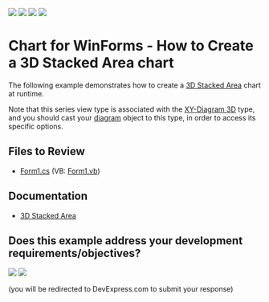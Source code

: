 <!-- default badges list -->
![](https://img.shields.io/endpoint?url=https://codecentral.devexpress.com/api/v1/VersionRange/128573208/14.2.3%2B)
[![](https://img.shields.io/badge/Open_in_DevExpress_Support_Center-FF7200?style=flat-square&logo=DevExpress&logoColor=white)](https://supportcenter.devexpress.com/ticket/details/E1037)
[![](https://img.shields.io/badge/📖_How_to_use_DevExpress_Examples-e9f6fc?style=flat-square)](https://docs.devexpress.com/GeneralInformation/403183)
[![](https://img.shields.io/badge/💬_Leave_Feedback-feecdd?style=flat-square)](#does-this-example-address-your-development-requirementsobjectives)
<!-- default badges end -->

# Chart for WinForms - How to Create a 3D Stacked Area chart

The following example demonstrates how to create a [3D Stacked Area](https://docs.devexpress.com/WindowsForms/3305/controls-and-libraries/chart-control/series-views/3d-series-views/area-series-views/stacked-area-chart?p=netframework) chart at runtime.

Note that this series view type is associated with the [XY-Diagram 3D](https://docs.devexpress.com/WindowsForms/5909/controls-and-libraries/chart-control/diagram/xy-diagram-3d?p=netframework) type, and you should cast your [diagram](https://docs.devexpress.com/WindowsForms/5778/controls-and-libraries/chart-control/diagram?p=netframework) object to this type, in order to access its specific options.

## Files to Review

* [Form1.cs](./CS/Series_3DStackedAreaChart/Form1.cs) (VB: [Form1.vb](./VB/Series_3DStackedAreaChart/Form1.vb))

## Documentation

* [3D Stacked Area](https://docs.devexpress.com/WindowsForms/3305/controls-and-libraries/chart-control/series-views/3d-series-views/area-series-views/stacked-area-chart)
<!-- feedback -->
## Does this example address your development requirements/objectives?

[<img src="https://www.devexpress.com/support/examples/i/yes-button.svg"/>](https://www.devexpress.com/support/examples/survey.xml?utm_source=github&utm_campaign=winforms-chart-create-a-3d-stacked-area-chart&~~~was_helpful=yes) [<img src="https://www.devexpress.com/support/examples/i/no-button.svg"/>](https://www.devexpress.com/support/examples/survey.xml?utm_source=github&utm_campaign=winforms-chart-create-a-3d-stacked-area-chart&~~~was_helpful=no)

(you will be redirected to DevExpress.com to submit your response)
<!-- feedback end -->
